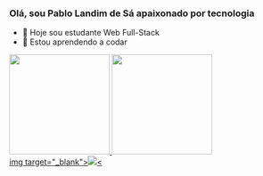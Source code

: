 ### Olá, sou Pablo Landim de Sá apaixonado por tecnologia

- 🔭 Hoje sou estudante Web Full-Stack 
- 🌱 Estou aprendendo a codar

<div>
 <a href="https://github.com/PabloLSa"> <img height="180em" src="https://github-readme-stats.vercel.app/api?username=PabloLSa&show_icons=true&theme=dark&include_all_commits=true&count_private=true"/>
  <img height="180em" src="https://github-readme-stats.vercel.app/api/top-langs/?username=PabloLSa&layout=compact&langs_count=7&theme=dracula"/>
</div>
<div>
 <a href="https://www.linkedin.com/in/pablo-landim-de-sá-99267454"target="_blank">img target="_blank"><img src="https://img.shields.io/badge/-LinkedIn-%230077B5?style=for-the-badge&logo=linkedin&logoColor=white" target="_blank"><</a>
<div>


